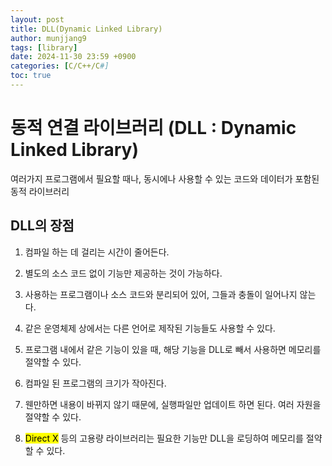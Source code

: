 ```yaml
---
layout: post
title: DLL(Dynamic Linked Library)
author: munjjang9
tags: [library]
date: 2024-11-30 23:59 +0900
categories: [C/C++/C#]
toc: true
---
```


# 동적 연결 라이브러리 (DLL : Dynamic Linked Library)
여러가지 프로그램에서 필요할 때나, 동시에나 사용할 수 있는 코드와 데이터가 포함된 동적 라이브러리

## DLL의 장점

1. 컴파일 하는 데 걸리는 시간이 줄어든다.

2. 별도의 소스 코드 없이 기능만 제공하는 것이 가능하다.

3. 사용하는 프로그램이나 소스 코드와 분리되어 있어, 그들과 충돌이 일어나지 않는다.

4. 같은 운영체제 상에서는 다른 언어로 제작된 기능들도 사용할 수 있다.

5. 프로그램 내에서 같은 기능이 있을 때, 해당 기능을 DLL로 빼서 사용하면 메모리를 절약할 수 있다.

6. 컴파일 된 프로그램의 크기가 작아진다.

7. 웬만하면 내용이 바뀌지 않기 때문에, 실행파일만 업데이트 하면 된다. 여러 자원을 절약할 수 있다.

8. <mark>Direct X</mark> 등의 고용량 라이브러리는 필요한 기능만 DLL을 로딩하여 메모리를 절약할 수 있다.